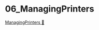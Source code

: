 # 06_ManagingPrinters

[ManagingPrinters &#128279;](https://alison.com/topic/learn/84228/topic-a-demo-5-managing-printers-part-4)

